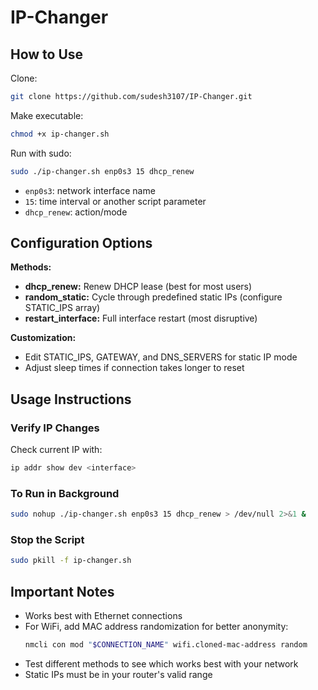 # IP-Changer

## How to Use

Clone:
```bash
git clone https://github.com/sudesh3107/IP-Changer.git
```

Make executable:
```bash
chmod +x ip-changer.sh
```

Run with sudo:
```bash
sudo ./ip-changer.sh enp0s3 15 dhcp_renew
```
- `enp0s3`: network interface name
- `15`: time interval or another script parameter
- `dhcp_renew`: action/mode


## Configuration Options

**Methods:**
- **dhcp_renew:** Renew DHCP lease (best for most users)
- **random_static:** Cycle through predefined static IPs (configure STATIC_IPS array)
- **restart_interface:** Full interface restart (most disruptive)

**Customization:**
- Edit STATIC_IPS, GATEWAY, and DNS_SERVERS for static IP mode
- Adjust sleep times if connection takes longer to reset

## Usage Instructions

### Verify IP Changes
Check current IP with:
```bash
ip addr show dev <interface>
```

### To Run in Background
```bash
sudo nohup ./ip-changer.sh enp0s3 15 dhcp_renew > /dev/null 2>&1 &
```

### Stop the Script
```bash
sudo pkill -f ip-changer.sh
```

## Important Notes
- Works best with Ethernet connections
- For WiFi, add MAC address randomization for better anonymity:
  ```bash
  nmcli con mod "$CONNECTION_NAME" wifi.cloned-mac-address random
  ```
- Test different methods to see which works best with your network
- Static IPs must be in your router's valid range
